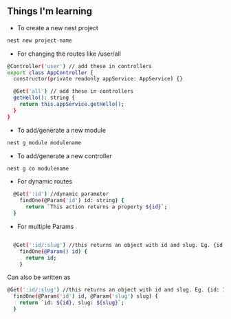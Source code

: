 ## Things I'm learning

- To create a new nest project

```bash
nest new project-name
```

- For changing the routes like /user/all

```bash
@Controller('user') // add these in controllers
export class AppController {
  constructor(private readonly appService: AppService) {}

  @Get('all') // add these in controllers
  getHello(): string {
    return this.appService.getHello();
  }
}

```

- To add/generate a new module

```bash
nest g module modulename
```

- To add/generate a new controller

```bash
nest g co modulename
```

- For dynamic routes

```bash
  @Get(':id') //dynamic parameter
    findOne(@Param('id') id: string) {
      return `This action returns a property ${id}`;
  }
```

- For multiple Params

```bash

  @Get(':id/:slug') //this returns an object with id and slug. Eg. {id: 1, slug: 'property-1'}
    findOne(@Param() id) {
      return id;
    }
```

Can also be written as

```bash
@Get(':id/:slug') //this returns an object with id and slug. Eg. {id: 1, slug: 'property-1'}
  findOne(@Param('id') id, @Param('slug') slug) {
    return `id: ${id}, slug: ${slug}`;
  }
```
